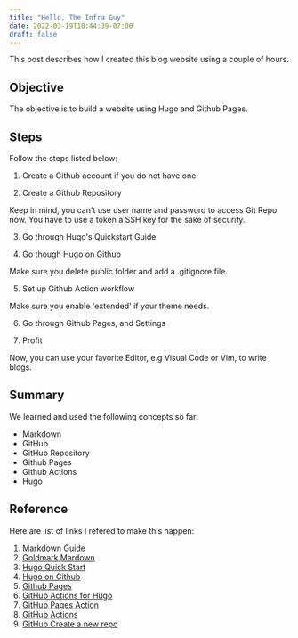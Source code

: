 ```yaml
---
title: "Hello, The Infra Guy"
date: 2022-03-19T10:44:39-07:00
draft: false
---
```


This post describes how I created this blog website using a couple of hours.

## Objective

The objective is to build a website using Hugo and Github Pages.

## Steps

Follow the steps listed below:

1. Create a Github account if you do not have one

2. Create a Github Repository

  Keep in mind, you can't use user name and password to access Git Repo now.
  You have to use a token a SSH key for the sake of security.

3. Go through Hugo's Quickstart Guide

4. Go though Hugo on Github

  Make sure you delete public folder and add a .gitignore file.

5. Set up Github Action workflow

  Make sure you enable 'extended' if your theme needs.

6. Go through Github Pages, and Settings

7. Profit

  Now, you can use your favorite Editor, e.g Visual Code or Vim,  to write blogs.

## Summary

We learned and used the following concepts so far:

- Markdown
- GitHub
- GitHub Repository
- Github Pages
- Github Actions
- Hugo

## Reference

Here are list of links I refered to make this happen:

1. [Markdown Guide](https://www.markdownguide.org/)
2. [Goldmark Mardown](https://www.markdownguide.org/tools/hugo/)
3. [Hugo Quick Start](https://gohugo.io/getting-started/quick-start/)
4. [Hugo on Github](https://gohugo.io/hosting-and-deployment/hosting-on-github/)
5. [Github Pages](https://docs.github.com/en/pages/getting-started-with-github-pages/about-github-pages##user--organization-pages)
6. [GitHub Actions for Hugo](https://github.com/marketplace/actions/hugo-setup)
7. [GitHub Pages Action](https://github.com/marketplace/actions/github-pages-action)
8. [GitHub Actions](https://docs.github.com/en/actions)
9. [GitHub Create a new repo](https://docs.github.com/en/repositories/creating-and-managing-repositories/creating-a-new-repository)
